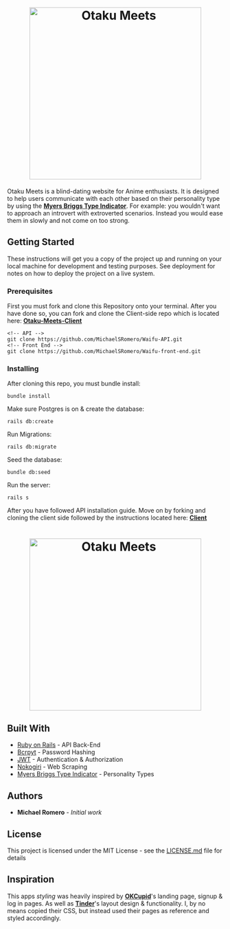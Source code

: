 <h1 align="center">
  <a href="https://github.com/MichaelSRomero/Waifu-front-end"><img src="https://github.com/MichaelSRomero/Waifu-front-end/blob/master/src/images/luvdiscLogo-font.png" alt="Otaku Meets" width="400"></a>
  <br>
</h1>

Otaku Meets is a blind-dating website for Anime enthusiasts. It is designed to help users communicate with each other based on their personality type by using the [**Myers Briggs Type Indicator**](https://www.myersbriggs.org/my-mbti-personality-type/mbti-basics/home.htm?bhcp=1). For example: you wouldn't want to approach an introvert with extroverted scenarios. Instead you would ease them in slowly and not come on too strong.

## Getting Started

These instructions will get you a copy of the project up and running on your local machine for development and testing purposes. See deployment for notes on how to deploy the project on a live system.

### Prerequisites

First you must fork and clone this Repository onto your terminal. After you have done so, you can fork and clone the Client-side repo which is located here: [**Otaku-Meets-Client**](https://github.com/MichaelSRomero/Waifu-front-end)

```
<!-- API -->
git clone https://github.com/MichaelSRomero/Waifu-API.git
<!-- Front End -->
git clone https://github.com/MichaelSRomero/Waifu-front-end.git
```

### Installing

After cloning this repo, you must bundle install:

```
bundle install
```

Make sure Postgres is on & create the database:

```
rails db:create
```

Run Migrations:

```
rails db:migrate
```

Seed the database:

```
bundle db:seed
```

Run the server:

```
rails s
```

After you have followed API installation guide. Move on by forking and cloning the client side followed by the instructions located here: [**Client**](https://github.com/MichaelSRomero/Waifu-front-end)

<h1 align="center">
  <img src="https://github.com/MichaelSRomero/Waifu-front-end/blob/master/src/images/om-screenshot.png" alt="Otaku Meets" width="400">
  <br>
</h1>

## Built With

* [Ruby on Rails](https://rubyonrails.org/) - API Back-End
* [Bcrpyt](https://rubygems.org/gems/bcrypt/versions/3.1.12) - Password Hashing
* [JWT](https://github.com/jwt/ruby-jwt) - Authentication & Authorization
* [Nokogiri](https://nokogiri.org/) - Web Scraping
* [Myers Briggs Type Indicator](https://www.myersbriggs.org/my-mbti-personality-type/mbti-basics/home.htm?bhcp=1) - Personality Types


## Authors

* **Michael Romero** - *Initial work*

## License

This project is licensed under the MIT License - see the [LICENSE.md](LICENSE.md) file for details

## Inspiration

This apps *styling* was heavily inspired by [**OKCupid**](https://www.okcupid.com/)'s landing page, signup & log in pages. As well as [**Tinder**](https://tinder.com/)'s layout design & functionality. I, by no means copied their CSS, but instead used their pages as reference and styled accordingly.
